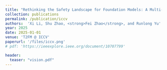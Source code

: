 ```yaml
---
title: "Rethinking the Safety Landscape for Foundation Models: A Multi-Modal Perspective"
collection: publications
permalink: /publication/iccv
authors:  'Xi Li, Shu Zhao, <strong>Fei Zhao</strong>, and Runlong Yu'
year: 2025
date: 2025-01-01  
venue: 'T2FM @ ICCV'
paperurl: '/files/iccv.png'
# pdf: 'https://ieeexplore.ieee.org/document/10707799'

header:
  teaser: "vision.pdf"
---
```



